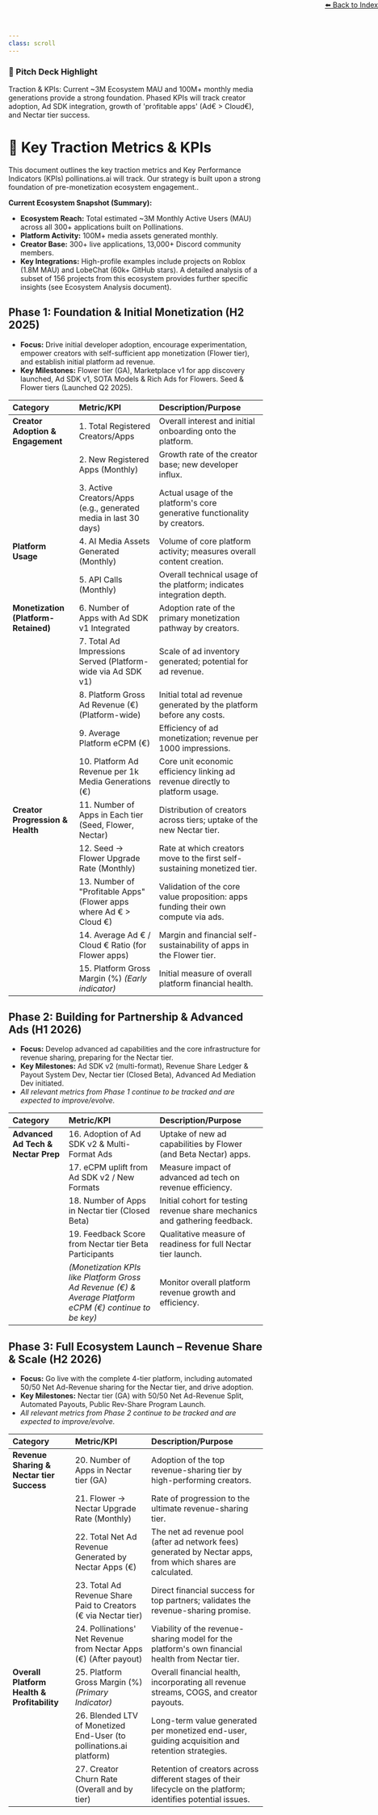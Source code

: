 ```yaml
---
class: scroll
---
```


<div style="text-align: right; position: absolute; top: 0; right: 0;">
<a href="/1">⬅️ Back to Index</a>
</div>

<div class="bg-cyan-100 p-4 rounded-lg border-l-4 border-cyan-500 mb-6">
  <h3 class="text-lg font-bold text-cyan-800">🌟 Pitch Deck Highlight</h3>
  <p class="text-cyan-800">Traction & KPIs: Current ~3M Ecosystem MAU and 100M+ monthly media generations provide a strong foundation. Phased KPIs will track creator adoption, Ad SDK integration, growth of 'profitable apps' (Ad€ > Cloud€), and Nectar tier success.</p>
</div>

# 🚀 **Key Traction Metrics & KPIs**

This document outlines the key traction metrics and Key Performance Indicators (KPIs) pollinations.ai will track. Our strategy is built upon a strong foundation of pre-monetization ecosystem engagement..

**Current Ecosystem Snapshot (Summary):**
*   **Ecosystem Reach:** Total estimated ~3M Monthly Active Users (MAU) across all 300+ applications built on Pollinations.
*   **Platform Activity:** 100M+ media assets generated monthly.
*   **Creator Base:** 300+ live applications, 13,000+ Discord community members.
*   **Key Integrations:** High-profile examples include projects on Roblox (1.8M MAU) and LobeChat (60k+ GitHub stars).
A detailed analysis of a subset of 156 projects from this ecosystem provides further specific insights (see Ecosystem Analysis document).

## **Phase 1: Foundation & Initial Monetization (H2 2025)**

*   **Focus:** Drive initial developer adoption, encourage experimentation, empower creators with self-sufficient app monetization (Flower tier), and establish initial platform ad revenue.
*   **Key Milestones:** Flower tier (GA), Marketplace v1 for app discovery launched, Ad SDK v1, SOTA Models & Rich Ads for Flowers. Seed & Flower tiers (Launched Q2 2025).

| Category                            | Metric/KPI                                                                    | Description/Purpose                                                                                  |
| :---------------------------------- | :---------------------------------------------------------------------------- | :--------------------------------------------------------------------------------------------------- |
| **Creator Adoption & Engagement**   | 1. Total Registered Creators/Apps                                               | Overall interest and initial onboarding onto the platform.                                       |
|                                     | 2. New Registered Apps (Monthly)                                              | Growth rate of the creator base; new developer influx.                                             |
|                                     | 3. Active Creators/Apps (e.g., generated media in last 30 days)               | Actual usage of the platform's core generative functionality by creators.                            |
| **Platform Usage**                  | 4. AI Media Assets Generated (Monthly)                                        | Volume of core platform activity; measures overall content creation.                               |
|                                     | 5. API Calls (Monthly)                                                        | Overall technical usage of the platform; indicates integration depth.                              |
| **Monetization (Platform-Retained)**| 6. Number of Apps with Ad SDK v1 Integrated                                   | Adoption rate of the primary monetization pathway by creators.                                     |
|                                     | 7. Total Ad Impressions Served (Platform-wide via Ad SDK v1)                  | Scale of ad inventory generated; potential for ad revenue.                                         |
|                                     | 8. Platform Gross Ad Revenue (€) (Platform-wide)                              | Initial total ad revenue generated by the platform before any costs.                                 |
|                                     | 9. Average Platform eCPM (€)                                                  | Efficiency of ad monetization; revenue per 1000 impressions.                                       |
|                                     | 10. Platform Ad Revenue per 1k Media Generations (€)                          | Core unit economic efficiency linking ad revenue directly to platform usage.                       |
| **Creator Progression & Health**    | 11. Number of Apps in Each tier (Seed, Flower, Nectar)                | Distribution of creators across tiers; uptake of the new Nectar tier.                           |
|                                     | 12. Seed → Flower Upgrade Rate (Monthly)                                | Rate at which creators move to the first self-sustaining monetized tier.                           |
|                                     | 13. Number of "Profitable Apps" (Flower apps where Ad € > Cloud €)           | Validation of the core value proposition: apps funding their own compute via ads.                    |
|                                     | 14. Average Ad € / Cloud € Ratio (for Flower apps)                         | Margin and financial self-sustainability of apps in the Flower tier.                              |
|                                     | 15. Platform Gross Margin (%) *(Early indicator)*                             | Initial measure of overall platform financial health.                                              |

## **Phase 2: Building for Partnership & Advanced Ads (H1 2026)**

*   **Focus:** Develop advanced ad capabilities and the core infrastructure for revenue sharing, preparing for the Nectar tier.
*   **Key Milestones:** Ad SDK v2 (multi-format), Revenue Share Ledger & Payout System Dev, Nectar tier (Closed Beta), Advanced Ad Mediation Dev initiated.
*   *All relevant metrics from Phase 1 continue to be tracked and are expected to improve/evolve.*

| Category                                | Metric/KPI                                                                  | Description/Purpose                                                                                           |
| :-------------------------------------- | :-------------------------------------------------------------------------- | :------------------------------------------------------------------------------------------------------------ |
| **Advanced Ad Tech & Nectar Prep**     | 16. Adoption of Ad SDK v2 & Multi-Format Ads                                  | Uptake of new ad capabilities by Flower (and Beta Nectar) apps.                                         |
|                                         | 17. eCPM uplift from Ad SDK v2 / New Formats                                  | Measure impact of advanced ad tech on revenue efficiency.                                                     |
|                                         | 18. Number of Apps in Nectar tier (Closed Beta)                              | Initial cohort for testing revenue share mechanics and gathering feedback.                                    |
|                                         | 19. Feedback Score from Nectar tier Beta Participants                        | Qualitative measure of readiness for full Nectar tier launch.                                              |
|                                         | *(Monetization KPIs like Platform Gross Ad Revenue (€) & Average Platform eCPM (€) continue to be key)* | Monitor overall platform revenue growth and efficiency.                                                     |

## **Phase 3: Full Ecosystem Launch – Revenue Share & Scale (H2 2026)**

*   **Focus:** Go live with the complete 4-tier platform, including automated 50/50 Net Ad-Revenue sharing for the Nectar tier, and drive adoption.
*   **Key Milestones:** Nectar tier (GA) with 50/50 Net Ad-Revenue Split, Automated Payouts, Public Rev-Share Program Launch.
*   *All relevant metrics from Phase 2 continue to be tracked and are expected to improve/evolve.*

| Category                                | Metric/KPI                                                                      | Description/Purpose                                                                                                  |
| :-------------------------------------- | :------------------------------------------------------------------------------ | :------------------------------------------------------------------------------------------------------------------- |
| **Revenue Sharing & Nectar tier Success** | 20. Number of Apps in Nectar tier (GA)                                           | Adoption of the top revenue-sharing tier by high-performing creators.                                              |
|                                         | 21. Flower → Nectar Upgrade Rate (Monthly)                                  | Rate of progression to the ultimate revenue-sharing tier.                                                          |
|                                         | 22. Total Net Ad Revenue Generated by Nectar Apps (€)                            | The net ad revenue pool (after ad network fees) generated by Nectar apps, from which shares are calculated.       |
|                                         | 23. Total Ad Revenue Share Paid to Creators (€ via Nectar tier)                  | Direct financial success for top partners; validates the revenue-sharing promise.                                    |
|                                         | 24. Pollinations' Net Revenue from Nectar Apps (€) (After payout)              | Viability of the revenue-sharing model for the platform's own financial health from Nectar tier.                  |
| **Overall Platform Health & Profitability**| 25. Platform Gross Margin (%) *(Primary Indicator)*                             | Overall financial health, incorporating all revenue streams, COGS, and creator payouts.                              |
|                                         | 26. Blended LTV of Monetized End-User (to pollinations.ai platform)                | Long-term value generated per monetized end-user, guiding acquisition and retention strategies.                    |
|                                         | 27. Creator Churn Rate (Overall and by tier)                                    | Retention of creators across different stages of their lifecycle on the platform; identifies potential issues.   |